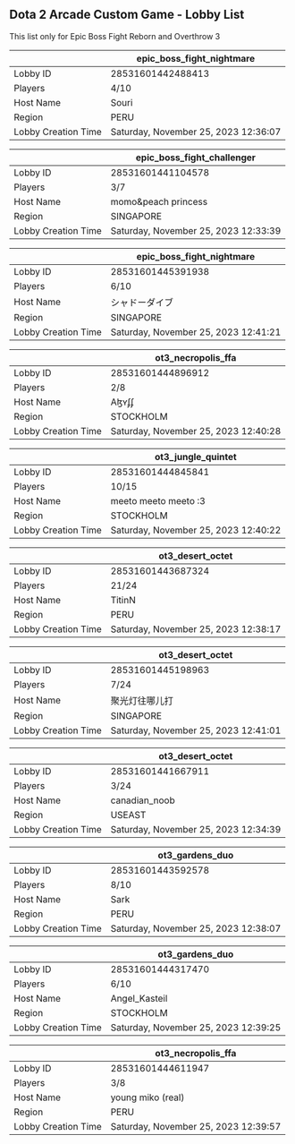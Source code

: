 ## Dota 2 Arcade Custom Game - Lobby List

This list only for Epic Boss Fight Reborn and Overthrow 3

|  | epic_boss_fight_nightmare |
| ------ | ------ |
| Lobby ID | 28531601442488413 |
| Players | 4/10 |
| Host Name | Souri |
| Region | PERU |
| Lobby Creation Time | Saturday, November 25, 2023 12:36:07 |


|  | epic_boss_fight_challenger |
| ------ | ------ |
| Lobby ID | 28531601441104578 |
| Players | 3/7 |
| Host Name | momo&peach princess |
| Region | SINGAPORE |
| Lobby Creation Time | Saturday, November 25, 2023 12:33:39 |


|  | epic_boss_fight_nightmare |
| ------ | ------ |
| Lobby ID | 28531601445391938 |
| Players | 6/10 |
| Host Name | シャドーダイブ |
| Region | SINGAPORE |
| Lobby Creation Time | Saturday, November 25, 2023 12:41:21 |


|  | ot3_necropolis_ffa |
| ------ | ------ |
| Lobby ID | 28531601444896912 |
| Players | 2/8 |
| Host Name | Aɮʏʄʄ |
| Region | STOCKHOLM |
| Lobby Creation Time | Saturday, November 25, 2023 12:40:28 |


|  | ot3_jungle_quintet |
| ------ | ------ |
| Lobby ID | 28531601444845841 |
| Players | 10/15 |
| Host Name | meeto meeto meeto :3 |
| Region | STOCKHOLM |
| Lobby Creation Time | Saturday, November 25, 2023 12:40:22 |


|  | ot3_desert_octet |
| ------ | ------ |
| Lobby ID | 28531601443687324 |
| Players | 21/24 |
| Host Name | TitinN |
| Region | PERU |
| Lobby Creation Time | Saturday, November 25, 2023 12:38:17 |


|  | ot3_desert_octet |
| ------ | ------ |
| Lobby ID | 28531601445198963 |
| Players | 7/24 |
| Host Name | 聚光灯往哪儿打 |
| Region | SINGAPORE |
| Lobby Creation Time | Saturday, November 25, 2023 12:41:01 |


|  | ot3_desert_octet |
| ------ | ------ |
| Lobby ID | 28531601441667911 |
| Players | 3/24 |
| Host Name | canadian_noob |
| Region | USEAST |
| Lobby Creation Time | Saturday, November 25, 2023 12:34:39 |


|  | ot3_gardens_duo |
| ------ | ------ |
| Lobby ID | 28531601443592578 |
| Players | 8/10 |
| Host Name | Sark |
| Region | PERU |
| Lobby Creation Time | Saturday, November 25, 2023 12:38:07 |


|  | ot3_gardens_duo |
| ------ | ------ |
| Lobby ID | 28531601444317470 |
| Players | 6/10 |
| Host Name | Angel_Kasteil |
| Region | STOCKHOLM |
| Lobby Creation Time | Saturday, November 25, 2023 12:39:25 |


|  | ot3_necropolis_ffa |
| ------ | ------ |
| Lobby ID | 28531601444611947 |
| Players | 3/8 |
| Host Name | young miko (real) |
| Region | PERU |
| Lobby Creation Time | Saturday, November 25, 2023 12:39:57 |


